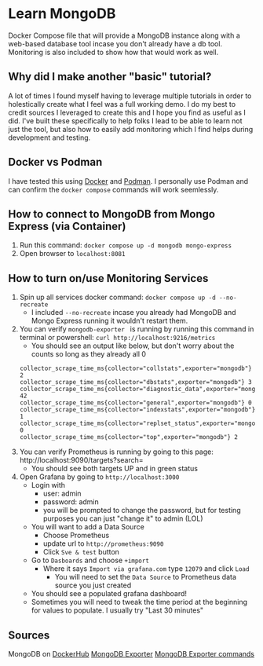 # Learn MongoDB

Docker Compose file that will provide a MongoDB instance along with a web-based database tool incase you don't already have a db tool. Monitoring is also included to show how that would work as well.

## Why did I make another "basic" tutorial?
A lot of times I found myself having to leverage multiple tutorials in order to holestically create what I feel was a full working demo.  I do my best to credit sources I leveraged to create this and I hope you find as useful as I did.  I've built these specifically to help folks I lead to be able to learn not just the tool, but also how to easily add monitoring which I find helps during development and testing.

## Docker vs Podman
I have tested this using [Docker](https://docker.com) and [Podman](https://podman.io/).  I personally use Podman and can confirm the `docker compose` commands will work seemlessly.

## How to connect to MongoDB from Mongo Express (via Container)
1. Run this command: ``` docker compose up -d mongodb mongo-express ```
2. Open browser to ``` localhost:8081 ```

## How to turn on/use Monitoring Services 

1. Spin up all services docker command: ``` docker compose up -d --no-recreate ```
    - I included ``` --no-recreate ``` incase you already had MongoDB and Mongo Express running it wouldn't restart them.
2. You can verify ```mongodb-exporter ``` is running by running this command in terminal or powershell: ``` curl http://localhost:9216/metrics ```
    - You should see an output like below, but don't worry about the counts so long as they already all 0
    ```
    collector_scrape_time_ms{collector="collstats",exporter="mongodb"} 2
    collector_scrape_time_ms{collector="dbstats",exporter="mongodb"} 3
    collector_scrape_time_ms{collector="diagnostic_data",exporter="mongodb"} 42
    collector_scrape_time_ms{collector="general",exporter="mongodb"} 0
    collector_scrape_time_ms{collector="indexstats",exporter="mongodb"} 1
    collector_scrape_time_ms{collector="replset_status",exporter="mongodb"} 0
    collector_scrape_time_ms{collector="top",exporter="mongodb"} 2
    ```
3. You can verify Prometheus is running by going to this page: http://localhost:9090/targets?search=
    - You should see both targets UP and in green status
4. Open Grafana by going to ``` http://localhost:3000 ```
    - Login with 
        - user: admin
        - password: admin
        - you will be prompted to change the password, but for testing purposes you can just "change it" to admin (LOL)
    - You will want to add a Data Source 
        - Choose Prometheus
        - update url to ``` http://prometheus:9090 ```
        - Click `Sve & test` button
    - Go to `Dasboards` and choose `+import`
        - Where it says `Import via grafana.com` type ``` 12079 ``` and click `Load`
            - You will need to set the `Data Source` to Prometheus data source you just created
    - You should see a populated grafana dashboard!
    - Sometimes you will need to tweak the time period at the beginning for values to populate.  I usually try "Last 30 minutes"
## Sources
MongoDB on [DockerHub](https://hub.docker.com/_/mongo)
[MongoDB Exporter](https://github.com/percona/mongodb_exporter/) 
[MongoDB Exporter commands](https://forums.percona.com/t/prometheus-mongodb-exporter/16447)

